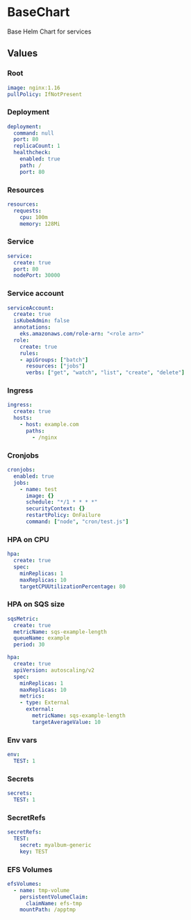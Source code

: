 # BaseChart
Base Helm Chart for services

## Values

### Root
```YAML
image: nginx:1.16
pullPolicy: IfNotPresent
```

### Deployment
```YAML
deployment:
  command: null
  port: 80
  replicaCount: 1
  healthcheck:
    enabled: true
    path: /
    port: 80
```

### Resources
```YAML
resources:
  requests:
    cpu: 100m
    memory: 128Mi
```

### Service
```YAML
service:
  create: true
  port: 80
  nodePort: 30000
```

### Service account
```YAML
serviceAccount:
  create: true
  isKubeAdmin: false
  annotations:
    eks.amazonaws.com/role-arn: "<role arn>"
  role:
    create: true
    rules:
    - apiGroups: ["batch"]
      resources: ["jobs"]
      verbs: ["get", "watch", "list", "create", "delete"]
```

### Ingress
```YAML
ingress:
  create: true
  hosts:
    - host: example.com
      paths:
        - /nginx
```

### Cronjobs
```YAML
cronjobs:
  enabled: true
  jobs:
    - name: test
      image: {}
      schedule: "*/1 * * * *"
      securityContext: {}
      restartPolicy: OnFailure
      command: ["node", "cron/test.js"]
```

### HPA on CPU
```YAML
hpa:
  create: true
  spec:
    minReplicas: 1
    maxReplicas: 10
    targetCPUUtilizationPercentage: 80
```

### HPA on SQS size
```YAML
sqsMetric:
  create: true
  metricName: sqs-example-length
  queueName: example
  period: 30

hpa:
  create: true
  apiVersion: autoscaling/v2
  spec:
    minReplicas: 1
    maxReplicas: 10
    metrics:
    - type: External
      external:
        metricName: sqs-example-length
        targetAverageValue: 10
```

### Env vars
```YAML
env:
  TEST: 1
```

### Secrets
```YAML
secrets:
  TEST: 1
```

### SecretRefs
```YAML
secretRefs:
  TEST:
    secret: myalbum-generic
    key: TEST
```

### EFS Volumes

```YAML
efsVolumes:
  - name: tmp-volume
    persistentVolumeClaim:
      claimName: efs-tmp
    mountPath: /apptmp

```
